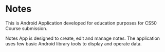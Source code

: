# Notes

This is Android Application developed for education purposes for CS50 Course submission.

Notes App is designed to create, edit and manage notes. The application uses few basic Android library tools to display and operate data.
